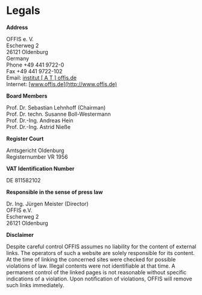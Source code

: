 # Legals


**Address**

OFFIS e. V.  
Escherweg 2  
26121 Oldenburg  
Germany  
Phone +49 441 9722-0  
Fax +49 441 9722-102  
Email: [institut [ A T ] offis.de](<institut@offis.de>)  
Internet: [www.offis.de](http://www.offis.de)  


**Board Members**

Prof. Dr. Sebastian Lehnhoff (Chairman)  
Prof. Dr. techn. Susanne Boll-Westermann  
Prof. Dr.-Ing. Andreas Hein  
Prof. Dr.-Ing. Astrid Nieße


**Register Court**

Amtsgericht Oldenburg  
Registernumber VR 1956


**VAT Identification Number**

DE 811582102


**Responsible in the sense of press law**

Dr. Ing. Jürgen Meister (Director)  
OFFIS e.V.  
Escherweg 2  
26121 Oldenburg  


**Disclaimer**

Despite careful control OFFIS assumes no liability for the content of external links. The operators of such a website are solely responsible for its content. At the time of linking the concerned sites were checked for possible violations of law. Illegal contents were not identifiable at that time. A permanent control of the linked pages is not reasonable without specific indications of a violation. Upon notification of violations, OFFIS will remove such links immediately.


